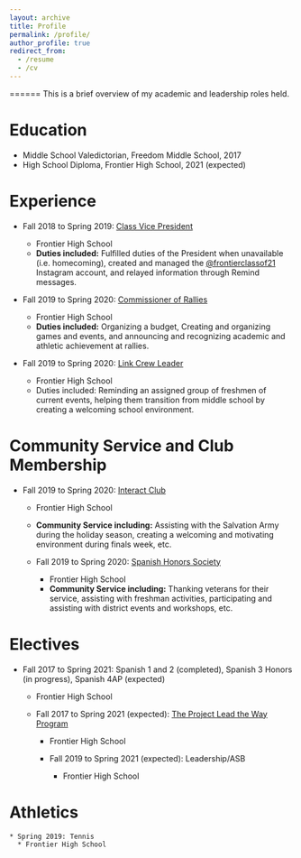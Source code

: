 ```yaml
---
layout: archive
title: Profile
permalink: /profile/
author_profile: true
redirect_from:
  - /resume
  - /cv
---
```


======
This is a brief overview of my academic and leadership roles held.  

Education
======
* Middle School Valedictorian, Freedom Middle School, 2017
* High School Diploma, Frontier High School, 2021 (expected)

Experience
======
  * Fall 2018 to Spring 2019: [Class Vice President](https://frontier.kernhigh.org/apps/pages/index.jsp?uREC_ID=611296&type=d&pREC_ID=1087251)
    * Frontier High School
    * **Duties included:** Fulfilled duties of the President when unavailable (i.e. homecoming), created and managed the [@frontierclassof21](https://instagram.com/frontierclassof21) Instagram account, and relayed information through Remind messages.

  * Fall 2019 to Spring 2020: [Commissioner of Rallies](https://frontier.kernhigh.org/apps/pages/index.jsp?uREC_ID=611296&type=d&pREC_ID=1087251)
    * Frontier High School
    * **Duties included:** Organizing a budget, Creating and organizing games and events, and announcing and recognizing academic and athletic achievement at rallies.

  * Fall 2019 to Spring 2020: [Link Crew Leader](https://frontier.kernhigh.org/apps/departments/index.jsp?show=CLU)
    * Frontier High School
    * Duties included: Reminding an assigned group of freshmen of current events, helping them transition from middle school by creating a welcoming school environment.

Community Service and Club Membership
======
  * Fall 2019 to Spring 2020: [Interact Club](https://www.rotary.org/en/get-involved/interact-clubs)
    * Frontier High School
    * **Community Service including:** Assisting with the Salvation Army during the holiday season, creating a welcoming and motivating environment during finals week, etc.

    * Fall 2019 to Spring 2020: [Spanish Honors Society](https://www.aatsp.org/page/SHHoverview)
      * Frontier High School
      * **Community Service including:** Thanking veterans for their service, assisting with freshman activities, participating and assisting with district events and workshops, etc.

Electives
======
* Fall 2017 to Spring 2021: Spanish 1 and 2 (completed), Spanish 3 Honors (in progress), Spanish 4AP (expected)
  * Frontier High School

  * Fall 2017 to Spring 2021 (expected): [The Project Lead the Way Program](http://pltw.org/)
    * Frontier High School

    * Fall 2019 to Spring 2021 (expected): Leadership/ASB
      * Frontier High School

Athletics
======
    * Spring 2019: Tennis
      * Frontier High School
